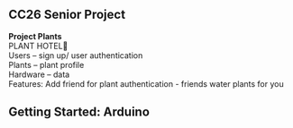 ## CC26 Senior Project  
  
**Project Plants**  
PLANT HOTEL🌿  
Users – sign up/ user authentication  
Plants – plant profile   
Hardware – data   
Features: Add friend for plant authentication - friends water plants for you  
  
  
## Getting Started: Arduino  
    
  